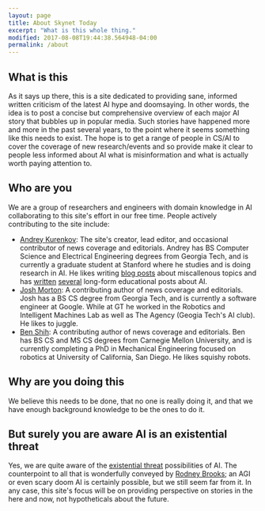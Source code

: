 ```yaml
---
layout: page
title: About Skynet Today
excerpt: "What is this whole thing."
modified: 2017-08-08T19:44:38.564948-04:00
permalink: /about
---
```


## What is this

As it says up there, this is a site dedicated to providing sane, informed written criticism of the latest AI hype and doomsaying. In other words, the idea is to post a concise but comprehensive overview of each major AI story that bubbles up in popular media. Such stories have happened more and more in the past several years, to the point where it seems something like this needs to exist. The hope is to get a range of people in CS/AI to cover the coverage of new research/events and so provide make it clear to people less informed about AI what is misinformation and what is actually worth paying attention to. 

## Who are you
We are a group of researchers and engineers with domain knowledge in AI collaborating to this site's effort in our free time. People actively contributing to the site include:
* [Andrey Kurenkov](http://www.andreykurenkov.com/): The site's creator, lead editor, and occasional contributor of news coverage and editorials. Andrey has BS Computer Science and Electrical Engineering degrees from Georgia Tech, and is currently a graduate student at Stanford where he studies and is doing research in AI. He likes writing [blog posts](http://www.andreykurenkov.com/writing/) about miscallenous topics and has [written](http://www.andreykurenkov.com/writing/ai/a-brief-history-of-neural-nets-and-deep-learning/) [several](http://www.andreykurenkov.com/writing/ai/a-brief-history-of-game-ai/) long-form educational posts about AI. 
* [Josh Morton](https://joshuamorton.github.io/): A contributing author of news coverage and editorials. Josh has a BS CS degree from Georgia Tech, and is currently a software engineer at Google. While at GT he worked in the Robotics and Intelligent Machines Lab as well as The Agency (Geogia Tech's AI club). He likes to juggle.
* [Ben Shih](https://www.linkedin.com/in/benshih/): A contributing author of news coverage and editorials. Ben has BS CS and MS CS degrees from Carnegie Mellon University, and is currently completing a PhD in Mechanical Engineering focused on robotics at University of California, San Diego. He likes squishy robots.

## Why are you doing this
We believe this needs to be done, that no one is really doing it, and that we have enough background knowledge to be the ones to do it. 

## But surely you are aware AI is an existential threat
Yes, we are quite aware of the [existential threat](https://waitbutwhy.com/2015/01/artificial-intelligence-revolution-1.html) possibilities of AI. The counterpoint to all that is wonderfully conveyed by [Rodney Brooks](https://rodneybrooks.com/the-seven-deadly-sins-of-predicting-the-future-of-ai/); an AGI or even scary doom AI is certainly possible, but we still seem far from it. In any case, this site's focus will be on providing perspective on stories in the here and now, not hypotheticals about the future.
